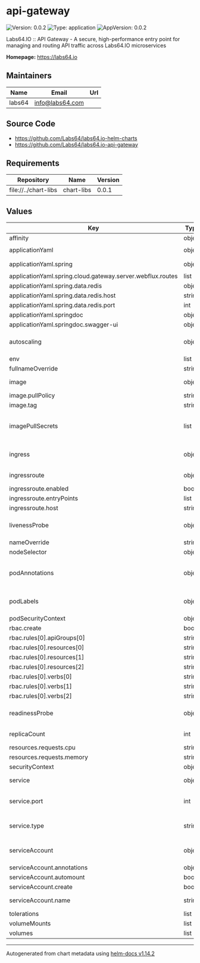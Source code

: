 # api-gateway

![Version: 0.0.2](https://img.shields.io/badge/Version-0.0.2-informational?style=flat-square) ![Type: application](https://img.shields.io/badge/Type-application-informational?style=flat-square) ![AppVersion: 0.0.2](https://img.shields.io/badge/AppVersion-0.0.2-informational?style=flat-square)

Labs64.IO :: API Gateway - A secure, high-performance entry point for managing and routing API traffic across Labs64.IO microservices

**Homepage:** <https://labs64.io>

## Maintainers

| Name | Email | Url |
| ---- | ------ | --- |
| labs64 | <info@labs64.com> |  |

## Source Code

* <https://github.com/Labs64/labs64.io-helm-charts>
* <https://github.com/Labs64/labs64.io-api-gateway>

## Requirements

| Repository | Name | Version |
|------------|------|---------|
| file://../chart-libs | chart-libs | 0.0.1 |

## Values

| Key | Type | Default | Description |
|-----|------|---------|-------------|
| affinity | object | `{}` |  |
| applicationYaml | object | `{"spring":{"cloud":{"gateway":{"server":{"webflux":{"routes":[]}}}},"data":{"redis":{"host":"redis-master.tools.svc.cluster.local","port":6379}}},"springdoc":{"swagger-ui":{"urls":[]}}}` | Additional application properties |
| applicationYaml.spring | object | `{"cloud":{"gateway":{"server":{"webflux":{"routes":[]}}}},"data":{"redis":{"host":"redis-master.tools.svc.cluster.local","port":6379}}}` | Spring configuration |
| applicationYaml.spring.cloud.gateway.server.webflux.routes | list | `[]` | Define the routes for the API Gateway |
| applicationYaml.spring.data.redis | object | `{"host":"redis-master.tools.svc.cluster.local","port":6379}` | Redis configuration |
| applicationYaml.spring.data.redis.host | string | `"redis-master.tools.svc.cluster.local"` | Host for the Redis server |
| applicationYaml.spring.data.redis.port | int | `6379` | Port for the Redis server |
| applicationYaml.springdoc | object | `{"swagger-ui":{"urls":[]}}` | SpringDoc configuration for the API Gateway |
| applicationYaml.springdoc.swagger-ui | object | `{"urls":[]}` | Define the locations for the Swagger UI to fetch the docs |
| autoscaling | object | `{"enabled":false,"maxReplicas":3,"minReplicas":1,"targetCPUUtilizationPercentage":80}` | This section is for setting up autoscaling more information can be found here: https://kubernetes.io/docs/concepts/workloads/autoscaling/ |
| env | list | `[]` |  |
| fullnameOverride | string | `""` |  |
| image | object | `{"pullPolicy":"IfNotPresent","repository":"labs64/api-gateway","tag":""}` | This sets the container image more information can be found here: https://kubernetes.io/docs/concepts/containers/images/ |
| image.pullPolicy | string | `"IfNotPresent"` | This sets the pull policy for images. |
| image.tag | string | `""` | Overrides the image tag whose default is the chart appVersion. |
| imagePullSecrets | list | `[]` | This is for the secrets for pulling an image from a private repository more information can be found here: https://kubernetes.io/docs/tasks/configure-pod-container/pull-image-private-registry/ |
| ingress | object | `{"annotations":{},"className":"nginx","enabled":false,"hosts":[{"host":"localhost","paths":[{"path":"/","pathType":"Prefix"}]}],"tls":[]}` | This block is for setting up the ingress for more information can be found here: https://kubernetes.io/docs/concepts/services-networking/ingress/ |
| ingressroute | object | `{"enabled":true,"entryPoints":["web","websecure"],"host":"localhost"}` | IngressRoute configuration for Traefik more information can be found here: https://doc.traefik.io/traefik/routing/providers/kubernetes-crd/ |
| ingressroute.enabled | bool | `true` | This sets whether the IngressRoute is enabled or not |
| ingressroute.entryPoints | list | `["web","websecure"]` | Entry points for the IngressRoute |
| ingressroute.host | string | `"localhost"` | Host for the IngressRoute |
| livenessProbe | object | `{"failureThreshold":3,"httpGet":{"path":"/actuator/health/liveness","port":8080},"initialDelaySeconds":30,"periodSeconds":10,"timeoutSeconds":2}` | This is to setup the liveness probes more information can be found here: https://kubernetes.io/docs/tasks/configure-pod-container/configure-liveness-readiness-startup-probes/ |
| nameOverride | string | `""` | This is to override the chart name. |
| nodeSelector | object | `{}` |  |
| podAnnotations | object | `{}` | This is for setting Kubernetes Annotations to a Pod. For more information checkout: https://kubernetes.io/docs/concepts/overview/working-with-objects/annotations/ |
| podLabels | object | `{}` | This is for setting Kubernetes Labels to a Pod. For more information checkout: https://kubernetes.io/docs/concepts/overview/working-with-objects/labels/ |
| podSecurityContext | object | `{}` |  |
| rbac.create | bool | `true` |  |
| rbac.rules[0].apiGroups[0] | string | `""` |  |
| rbac.rules[0].resources[0] | string | `"pods"` |  |
| rbac.rules[0].resources[1] | string | `"services"` |  |
| rbac.rules[0].resources[2] | string | `"endpoints"` |  |
| rbac.rules[0].verbs[0] | string | `"get"` |  |
| rbac.rules[0].verbs[1] | string | `"list"` |  |
| rbac.rules[0].verbs[2] | string | `"watch"` |  |
| readinessProbe | object | `{"failureThreshold":3,"httpGet":{"path":"/actuator/health/readiness","port":8080},"initialDelaySeconds":10,"periodSeconds":5,"timeoutSeconds":2}` | This is to setup the readiness probes more information can be found here: https://kubernetes.io/docs/tasks/configure-pod-container/configure-liveness-readiness-startup-probes/ |
| replicaCount | int | `1` | This will set the replicaset count more information can be found here: https://kubernetes.io/docs/concepts/workloads/controllers/replicaset/ |
| resources.requests.cpu | string | `"100m"` |  |
| resources.requests.memory | string | `"512Mi"` |  |
| securityContext | object | `{}` |  |
| service | object | `{"port":8080,"type":"ClusterIP"}` | This is for setting up a service more information can be found here: https://kubernetes.io/docs/concepts/services-networking/service/ |
| service.port | int | `8080` | This sets the ports more information can be found here: https://kubernetes.io/docs/concepts/services-networking/service/#field-spec-ports |
| service.type | string | `"ClusterIP"` | This sets the service type more information can be found here: https://kubernetes.io/docs/concepts/services-networking/service/#publishing-services-service-types |
| serviceAccount | object | `{"annotations":{},"automount":true,"create":true,"name":""}` | This section builds out the service account more information can be found here: https://kubernetes.io/docs/concepts/security/service-accounts/ |
| serviceAccount.annotations | object | `{}` | Annotations to add to the service account |
| serviceAccount.automount | bool | `true` | Automatically mount a ServiceAccount's API credentials? |
| serviceAccount.create | bool | `true` | Specifies whether a service account should be created |
| serviceAccount.name | string | `""` | The name of the service account to use. If not set and create is true, a name is generated using the fullname template |
| tolerations | list | `[]` |  |
| volumeMounts | list | `[]` | Additional volumeMounts on the output Deployment definition. |
| volumes | list | `[]` | Additional volumes on the output Deployment definition. |

----------------------------------------------
Autogenerated from chart metadata using [helm-docs v1.14.2](https://github.com/norwoodj/helm-docs/releases/v1.14.2)
